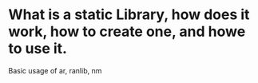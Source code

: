 # What is a static Library, how does it work, how to create one, and howe to use it.
Basic usage of ar, ranlib, nm
